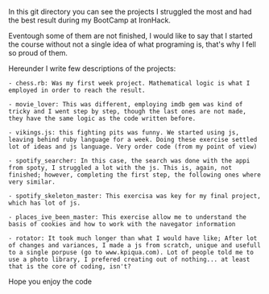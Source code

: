 In this git directory you can see the projects I struggled the most and had the best result during my BootCamp at IronHack.

Eventough some of them are not finished, I would like to say that I started the course without not a single idea of what programing is, that's why I fell so proud of them. 

Hereunder I write few descriptions of the projects:

    - chess.rb: Was my first week project. Mathematical logic is what I employed in order to reach the result. 

    - movie_lover: This was different, employing imdb gem was kind of tricky and I went step by step, though the last ones are not made, they have the same logic as the code written before.
    
    - vikings.js: this fighting pits was funny. We started using js, leaving behind ruby language for a week. Doing these exercise settled lot of ideas and js language. Very order code (from my point of view)

    - spotify_searcher: In this case, the search was done with the appi from spoty, I struggled a lot with the js. This is, again, not finished; however, completing the first step, the following ones where very similar. 

    - spotify_skeleton_master: This exercisa was key for my final project, which has lot of js. 

    - places_ive_been_master: This exercise allow me to understand the basis of cookies and how to work with the navegator information

    - rotator: It took much longer than what I would have like; After lot of changes and variances, I made a js from scratch, unique and usefull to a single porpuse (go to www.kpiqua.com). Lot of people told me to use a photo library, I prefered creating out of nothing... at least that is the core of coding, isn't?


Hope you enjoy the code